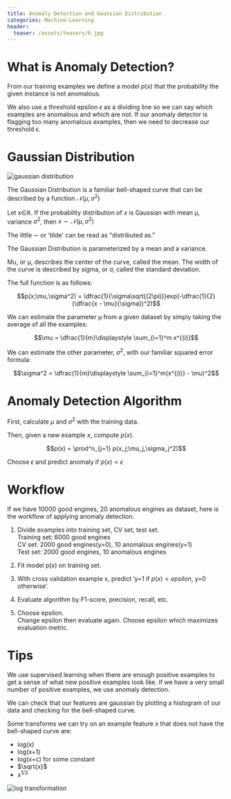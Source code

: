 ```yaml
---
title: Anomaly Detection and Gaussian Distribution
categories: Machine-Learning
header:
  teaser: /assets/teasers/6.jpg
---
```


# What is Anomaly Detection?

From our training examples we define a model $p(x)$ that the probability the given instance is not anomalous.

We also use a threshold epsilon $\epsilon$ as a dividing line so we can say which examples are anomalous and which are not. If our anomaly detector is flagging too many anomalous examples, then we need to decrease our threshold $\epsilon$.

# Gaussian Distribution

![gaussian distribution](https://lh3.googleusercontent.com/PtINWLypS5vtfD_KwOUvaLZvXImBbUsu4Sf350oHltgqADBK9zEubXWE3LyJX18xDh5uM88oXK9c1C3pNfpCaKl9b6c0kzgTmNBixlox7QB6vEzLpXBvPhAlIkj_UuV-3DEHtS39Tg=w2400)

The Gaussian Distribution is a familiar bell-shaped curve that can be described by a function $\mathcal{N}(\mu,\sigma^2)$

Let x∈ℝ. If the probability distribution of $x$ is Gaussian with mean μ, variance $\sigma^2$, then $x \sim \mathcal{N}(\mu, \sigma^2)$

The little ∼ or 'tilde' can be read as "distributed as."

The Gaussian Distribution is parameterized by a mean and a variance.

Mu, or μ, describes the center of the curve, called the mean. The width of the curve is described by sigma, or σ, called the standard deviation.

The full function is as follows:

$$p(x;\mu,\sigma^2) = \dfrac{1}{\sigma\sqrt{(2\pi)}}exp(-\dfrac{1}{2}(\dfrac{x - \mu}{\sigma})^2)$$

We can estimate the parameter μ from a given dataset by simply taking the average of all the examples:

$$\mu = \dfrac{1}{m}\displaystyle \sum_{i=1}^m x^{(i)}$$

We can estimate the other parameter, $\sigma^2$, with our familiar squared error formula:


$$\sigma^2 = \dfrac{1}{m}\displaystyle \sum_{i=1}^m(x^{(i)} - \mu)^2$$

# Anomaly Detection Algorithm

First, calculate $\mu$ and $\sigma^2$ with the training data.

Then, given a new example $x$, compute $p(x)$.

$$p(x) = \prod^n_{j=1} p(x_j;\mu_j,\sigma_j^2)$$

Choose $\epsilon$ and predict anomaly if $p(x)<\epsilon$

# Workflow

If we have 10000 good engines, 20 anomalous engines as dataset, here is the workflow of applying anomaly detection.

1. Divide examples into training set, CV set, test set. <br>
Training set: 6000 good engines <br>
CV set: 2000 good engines(y=0), 10 anomalous engines(y=1) <br>
Test set: 2000 good engines, 10 anomalous engines

2. Fit model p(x) on training set.

3. With cross validation example x, predict ‘y=1 if $p(x)<epsilon$, y=0 otherwise’.

4. Evaluate algorithm by F1-score, precision, recall, etc.

5. Choose epsilon. <br>
Change epsilon then evaluate again. Choose epsilon which maximizes evaluation metric.

# Tips

We use supervised learning when there are enough positive examples to get a sense of what new positive examples look like. If we have a very small number of positive examples, we use anomaly detection.

We can check that our features are gaussian by plotting a histogram of our data and checking for the bell-shaped curve.

Some transforms we can try on an example feature x that does not have the bell-shaped curve are:

* log(x)
* log(x+1)
* log(x+c) for some constant
* $\sqrt{x}$
* $x^{1/3}$

![log transformation](https://lh3.googleusercontent.com/UkeraVZoOUltXllsZ8V7Z3HNCA2ecHm-HTH5tKqRlMIYRk8cjaZxmyPsqrDFL-SFpWzi7ZylxjoAyQPMITHkNL80gYOmieqmpSVpqHhcRF-qB6SSdTig6WlVT1P5tmyeZhsCi-SXWQ=w2400)
